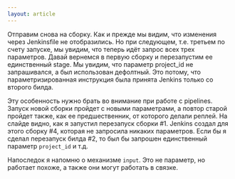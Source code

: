 ```yaml
---
layout: article
---
```

Отправим снова на сборку. Как и прежде мы видим, что изменения через Jenkinsfile не отобразились. Но при следующем, т.е. третьем по счету запуске, мы увидим, что теперь идёт запрос всех трех параметров. Давай вернемся в первую сборку и перезапустим ее единственный stage. Мы увидим, что параметр project_id не запрашивался, а был использован дефолтный. Это потому, что параметризированная инструкция была принята Jenkins только со второго билда. 

Эту особенность нужно брать во внимание при работе с pipelines. Запуск новой сборки пройдет с новыми параметрами, а повтор старой пройдет также, как ее предшественник, от которого делали реплей. На слайде видно, как я запустил перезапуск сборки #1. Jenkins создал для этого сборку #4, которая не запросила никаких параметров. Если бы я сделал перезапуск билда #2, то был бы запрошен единственный параметр `project_id` и т.д.

Напоследок я напомню о механизме `input`. Это не параметр, но работает похоже, а также они могут работать в связке.
